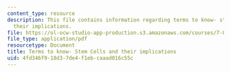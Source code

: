 ```yaml
---
content_type: resource
description: This file contains information regarding terms to know- stem cells and
  their implications.
file: https://ol-ocw-studio-app-production.s3.amazonaws.com/courses/7-013-introductory-biology-spring-2013/4fd346f918d37de4f1ebcaaad016c55c_MIT7_013S12_StemCells.pdf
file_type: application/pdf
resourcetype: Document
title: Terms to know- Stem Cells and their implications
uid: 4fd346f9-18d3-7de4-f1eb-caaad016c55c
---
```

